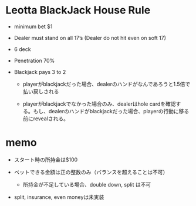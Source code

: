 # Leotta BlackJack House Rule

- minimum bet $1

- Dealer must stand on all 17’s (Dealer do not hit even on soft 17)

- 6 deck

- Penetration 70%

- Blackjack pays 3 to 2
 
  - playerがblackjackだった場合、dealerのハンドがなんであろうと1.5倍で払い戻しされる

  - playerがblackjackでなかった場合のみ、dealerはhole cardを確認する。もし、dealerのハンドがblackjackだった場合、playerの行動に移る前にrevealされる。

# memo

- スタート時の所持金は$100

- ベットできる金額は正の整数のみ（バランスを超えることは不可）
  - 所持金が不足している場合、double down, split は不可 

- split, insurance, even moneyは未実装


